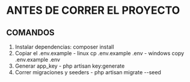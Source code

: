 # ANTES DE CORRER EL PROYECTO
## COMANDOS
1. Instalar dependencias: composer install
2. Copiar el .env.example - linux cp .env.example .env - windows copy .env.example .env
3. Generar app_key - php artisan key:generate
4. Correr migraciones y seeders - php artisan migrate --seed
